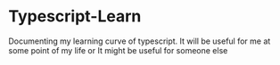 # Typescript-Learn
Documenting my learning curve of typescript. It will be useful for me at some point of my life or It might be useful for someone else
